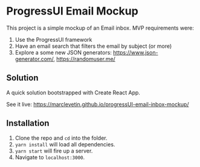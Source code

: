 # ProgressUI Email Mockup
This project is a simple mockup of an Email inbox.  MVP requirements were:

1)  Use the ProgressUI framework
2)  Have an email search that filters the email by subject (or more)
3)  Explore a some new JSON generators: https://www.json-generator.com/, https://randomuser.me/

## Solution
A quick solution bootstrapped with Create React App.

See it live: https://marclevetin.github.io/progressUI-email-inbox-mockup/

## Installation

1)  Clone the repo and `cd` into the folder.
2)  `yarn install` will load all dependencies.
3)  `yarn start` will fire up a server.
4)  Navigate to `localhost:3000`.
